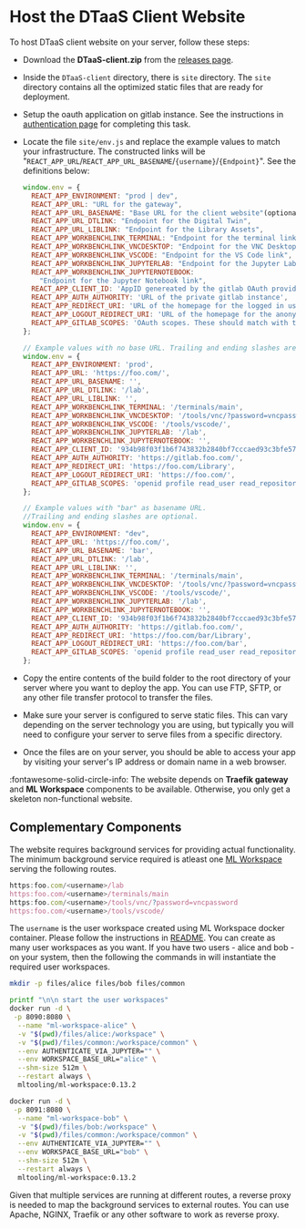# Host the DTaaS Client Website

To host DTaaS client website on your server, follow these steps:

- Download the **DTaaS-client.zip** from the
  [releases page](https://github.com/INTO-CPS-Association/DTaaS/releases).
- Inside the `DTaaS-client` directory, there is `site` directory.
  The `site` directory contains all the optimized
  static files that are ready for deployment.

- Setup the oauth application on gitlab instance.
  See the instructions in [authentication page](auth.md) for completing this task.
- Locate the file `site/env.js` and replace the example values to
  match your infrastructure.
  The constructed links will be
  "`REACT_APP_URL`/`REACT_APP_URL_BASENAME`/`{username}`/`{Endpoint}`".
  See the definitions below:

  ```js
  window.env = {
    REACT_APP_ENVIRONMENT: "prod | dev",
    REACT_APP_URL: "URL for the gateway",
    REACT_APP_URL_BASENAME: "Base URL for the client website"(optional),
    REACT_APP_URL_DTLINK: "Endpoint for the Digital Twin",
    REACT_APP_URL_LIBLINK: "Endpoint for the Library Assets",
    REACT_APP_WORKBENCHLINK_TERMINAL: "Endpoint for the terminal link",
    REACT_APP_WORKBENCHLINK_VNCDESKTOP: "Endpoint for the VNC Desktop link",
    REACT_APP_WORKBENCHLINK_VSCODE: "Endpoint for the VS Code link",
    REACT_APP_WORKBENCHLINK_JUPYTERLAB: "Endpoint for the Jupyter Lab link",
    REACT_APP_WORKBENCHLINK_JUPYTERNOTEBOOK:
      "Endpoint for the Jupyter Notebook link",
    REACT_APP_CLIENT_ID: 'AppID genereated by the gitlab OAuth provider',
    REACT_APP_AUTH_AUTHORITY: 'URL of the private gitlab instance',
    REACT_APP_REDIRECT_URI: 'URL of the homepage for the logged in users of the website',
    REACT_APP_LOGOUT_REDIRECT_URI: 'URL of the homepage for the anonymous users of the website',
    REACT_APP_GITLAB_SCOPES: 'OAuth scopes. These should match with the scopes set in gitlab OAuth provider',
  };

  // Example values with no base URL. Trailing and ending slashes are optional.
  window.env = {
    REACT_APP_ENVIRONMENT: 'prod',
    REACT_APP_URL: 'https://foo.com/',
    REACT_APP_URL_BASENAME: '',
    REACT_APP_URL_DTLINK: '/lab',
    REACT_APP_URL_LIBLINK: '',
    REACT_APP_WORKBENCHLINK_TERMINAL: '/terminals/main',
    REACT_APP_WORKBENCHLINK_VNCDESKTOP: '/tools/vnc/?password=vncpassword',
    REACT_APP_WORKBENCHLINK_VSCODE: '/tools/vscode/',
    REACT_APP_WORKBENCHLINK_JUPYTERLAB: '/lab',
    REACT_APP_WORKBENCHLINK_JUPYTERNOTEBOOK: '',
    REACT_APP_CLIENT_ID: '934b98f03f1b6f743832b2840bf7cccaed93c3bfe579093dd0942a433691ccc0',
    REACT_APP_AUTH_AUTHORITY: 'https://gitlab.foo.com/',
    REACT_APP_REDIRECT_URI: 'https://foo.com/Library',
    REACT_APP_LOGOUT_REDIRECT_URI: 'https://foo.com/',
    REACT_APP_GITLAB_SCOPES: 'openid profile read_user read_repository api',
  };

  // Example values with "bar" as basename URL.
  //Trailing and ending slashes are optional.
  window.env = {
    REACT_APP_ENVIRONMENT: "dev",
    REACT_APP_URL: 'https://foo.com/',
    REACT_APP_URL_BASENAME: 'bar',
    REACT_APP_URL_DTLINK: '/lab',
    REACT_APP_URL_LIBLINK: '',
    REACT_APP_WORKBENCHLINK_TERMINAL: '/terminals/main',
    REACT_APP_WORKBENCHLINK_VNCDESKTOP: '/tools/vnc/?password=vncpassword',
    REACT_APP_WORKBENCHLINK_VSCODE: '/tools/vscode/',
    REACT_APP_WORKBENCHLINK_JUPYTERLAB: '/lab',
    REACT_APP_WORKBENCHLINK_JUPYTERNOTEBOOK: '',
    REACT_APP_CLIENT_ID: '934b98f03f1b6f743832b2840bf7cccaed93c3bfe579093dd0942a433691ccc0',
    REACT_APP_AUTH_AUTHORITY: 'https://gitlab.foo.com/',
    REACT_APP_REDIRECT_URI: 'https://foo.com/bar/Library',
    REACT_APP_LOGOUT_REDIRECT_URI: 'https://foo.com/bar',
    REACT_APP_GITLAB_SCOPES: 'openid profile read_user read_repository api',
  };
  ```

- Copy the entire contents of the build folder to the root directory of your
  server where you want to deploy the app. You can use FTP, SFTP, or any
  other file transfer protocol to transfer the files.

- Make sure your server is configured to serve static files. This can vary
  depending on the server technology you are using, but typically you will
  need to configure your server to serve files from a specific directory.

- Once the files are on your server, you should be able to access your app
  by visiting your server's IP address or domain name in a web browser.

:fontawesome-solid-circle-info:
The website depends on **Traefik gateway** and **ML Workspace**
components to be available. Otherwise, you only get a skeleton non-functional website.

## Complementary Components

The website requires background services for providing actual functionality.
The minimum background service required is atleast
one [ML Workspace](https://github.com/ml-tooling/ml-workspace)
serving the following routes.

```js
https:foo.com/<username>/lab
https:foo.com/<username>/terminals/main
https:foo.com/<username>/tools/vnc/?password=vncpassword
https:foo.com/<username>/tools/vscode/
```

The `username` is the user workspace created using ML Workspace docker container.
Please follow the instructions in
[README](https://github.com/ml-tooling/ml-workspace/blob/main/README.md).
You can create as many user workspaces as you want.
If you have two users - alice and bob - on your system,
then the following the commands in  will instantiate the required user workspaces.

```bash
mkdir -p files/alice files/bob files/common

printf "\n\n start the user workspaces"
docker run -d \
 -p 8090:8080 \
  --name "ml-workspace-alice" \
  -v "$(pwd)/files/alice:/workspace" \
  -v "$(pwd)/files/common:/workspace/common" \
  --env AUTHENTICATE_VIA_JUPYTER="" \
  --env WORKSPACE_BASE_URL="alice" \
  --shm-size 512m \
  --restart always \
  mltooling/ml-workspace:0.13.2

docker run -d \
 -p 8091:8080 \
  --name "ml-workspace-bob" \
  -v "$(pwd)/files/bob:/workspace" \
  -v "$(pwd)/files/common:/workspace/common" \
  --env AUTHENTICATE_VIA_JUPYTER="" \
  --env WORKSPACE_BASE_URL="bob" \
  --shm-size 512m \
  --restart always \
  mltooling/ml-workspace:0.13.2
```

Given that multiple services are running at different routes,
a reverse proxy is needed to map the background services to external routes.
You can use Apache, NGINX, Traefik or any other software to work
as reverse proxy.
